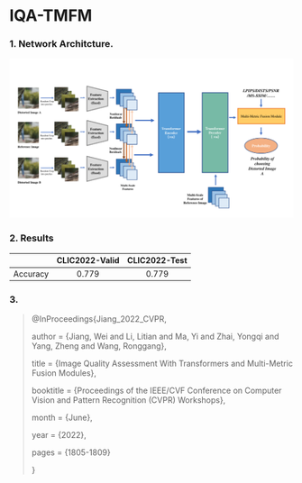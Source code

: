 # IQA-TMFM
### 1. Network Architcture.
![image](figures/network.png)
### 2. Results

| | CLIC2022-Valid | CLIC2022-Test |
| :------: | :-----:| :-----:|
|Accuracy| 0.779 | 0.779 |
### 3.
> @InProceedings{Jiang_2022_CVPR,
> 
>    author    = {Jiang, Wei and Li, Litian and Ma, Yi and Zhai, Yongqi and Yang, Zheng and Wang, Ronggang},
>    
>    title     = {Image Quality Assessment With Transformers and Multi-Metric Fusion Modules},
>    
>    booktitle = {Proceedings of the IEEE/CVF Conference on Computer Vision and Pattern Recognition (CVPR) Workshops},
>    
>    month     = {June},
>    
>    year      = {2022},
>    
>    pages     = {1805-1809}
>    
> }
